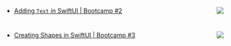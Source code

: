 - [Adding `Text` in SwiftUI | Bootcamp #2](https://www.youtube.com/watch?v=RKfkG01x79w&list=PLwvDm4VfkdphqETTBf-DdjCoAvhai1QpO&index=3) 
<a href="https://github.com/TursunboyevJahongir/swiftui_beginning/blob/main/SwiftfulThinkingBootcamp/SwiftfulThinkingBootcamp/TextBootcamp.swift" target="_blank"><img src="https://www.shareicon.net/data/32x32/2015/09/09/98170_code_512x512.png" align="right">
</a>

#

- [Creating Shapes in SwiftUI | Bootcamp #3](https://www.youtube.com/watch?v=1dWHjdWgS5M) 
<a href="https://github.com/TursunboyevJahongir/swiftui_beginning/blob/main/SwiftfulThinkingBootcamp/SwiftfulThinkingBootcamp/TextBootcamp.swift" target="_blank"><img src="https://www.shareicon.net/data/32x32/2015/09/09/98170_code_512x512.png" align="right">
</a>

#

